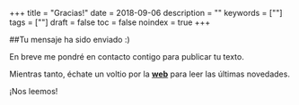 +++
title = "Gracias!"
date = 2018-09-06
description = ""
keywords = [""]
tags = [""]
draft = false
toc = false
noindex = true
+++  
<p>##Tu mensaje ha sido enviado :)</p>

<p>En breve me pondré en contacto contigo para publicar tu texto.</p>

<p>Mientras tanto, échate un voltio por la <strong><a href="https://albumers.org" rel="nofollow">web</a></strong> para leer las últimas novedades.</p>

<p>¡Nos leemos!</p>



